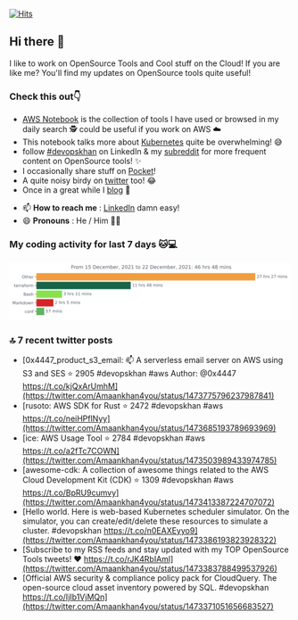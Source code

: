 [![Hits](https://hits.seeyoufarm.com/api/count/incr/badge.svg?url=https%3A%2F%2Fgithub.com%2Fakhan4u%2Fhit-counter&count_bg=%2379C83D&title_bg=%23555555&icon=&icon_color=%23E7E7E7&title=visits&edge_flat=false)](https://hits.seeyoufarm.com)

## Hi there 👋

I like to work on OpenSource Tools and Cool stuff on the Cloud! If you are like me? You'll find my updates on OpenSource tools quite useful!

### Check this out👇

* [AWS Notebook](https://histre.com/public/notebooks/dnllyanu/aws/) is the collection of tools I have used or browsed in my daily search 🕵️ could be useful if you work on AWS ☁️
* This notebook talks more about [Kubernetes](https://histre.com/public/notebooks/6uxdvo3y/kubernetes/) quite be overwhelming! 😅
* follow [#devopskhan](https://www.linkedin.com/feed/hashtag/devopskhan/) on LinkedIn & my [subreddit](https://www.reddit.com/r/devopskhan/) for more frequent content on OpenSource tools! ✨
* I occasionally share stuff on [Pocket](https://getpocket.com/@ej6g8d1dp2829A16a9Tf5d4T6bAMp3d8791rejDe86yem3bm4e14ex4fT4dluk29)!
* A quite noisy birdy on [twitter](https://twitter.com/Amaankhan4you) too! 😂
* Once in a great while I [blog](https://linuxparrot.com/) 😬


- 📫 **How to reach me** : [LinkedIn](https://www.linkedin.com/in/amaan-khan-linux-ninja) damn easy!
- 😄 **Pronouns** : He / Him 🤷‍♂️

### My coding activity for last 7 days 🐱💻

<img src="https://github.com/akhan4u/akhan4u/blob/main/images/stat.svg" alt="Amaan's Wakatime Activity!"/>

### 🔝 7 recent twitter posts
<!-- DEVDOJO:START -->
- [0x4447_product_s3_email: 📫 A serverless email server on AWS using S3 and SES
⭐️ 2905
#devopskhan #aws
Author: @0x4447
https://t.co/kjQxArUmhM](https://twitter.com/Amaankhan4you/status/1473775796237987841)
- [rusoto: AWS SDK for Rust
⭐️ 2472
#devopskhan #aws
https://t.co/neiHPflNyy](https://twitter.com/Amaankhan4you/status/1473685193789693969)
- [ice: AWS Usage Tool
⭐️ 2784
#devopskhan #aws
https://t.co/a2fTc7COWN](https://twitter.com/Amaankhan4you/status/1473503989433974785)
- [awesome-cdk: A collection of awesome things related to the AWS Cloud Development Kit &lpar;CDK&rpar;
⭐️ 1309
#devopskhan #aws
https://t.co/BpRU9cumvy](https://twitter.com/Amaankhan4you/status/1473413387224707072)
- [Hello world. Here is web-based Kubernetes scheduler simulator. On the simulator, you can create/edit/delete these resources to simulate a cluster. #devopskhan https://t.co/n0EAXEyyo9](https://twitter.com/Amaankhan4you/status/1473386193823928322)
- [Subscribe to my RSS feeds and stay updated with my TOP OpenSource Tools tweets! ❤️ 
https://t.co/rJK4RbIAml](https://twitter.com/Amaankhan4you/status/1473383788499537926)
- [Official AWS security &amp; compliance policy pack for CloudQuery. The open-source cloud asset inventory powered by SQL. #devopskhan https://t.co/IjIb1VjMQn](https://twitter.com/Amaankhan4you/status/1473371051656683527)
<!-- DEVDOJO:END -->

<!-- ![Amaan's GitHub stats](https://github-readme-stats.vercel.app/api?username=akhan4u&count_private=true&show_icons=true&hide=contribs) -->

